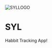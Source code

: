 ![SYLLOGO](https://user-images.githubusercontent.com/80233893/147422418-97904be3-ddf3-460e-821a-23b02fd665ed.png)
# SYL 
Habbit Tracking App!

